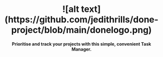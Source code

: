 <h1 align="center">
<br>
![alt text](https://github.com/jedithrills/done-project/blob/main/donelogo.png)
  </h1>

<h4 align="center"> Prioritise and track your projects with this simple, convenient Task Manager.</h4>

